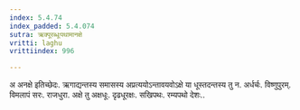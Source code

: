```yaml
---
index: 5.4.74
index_padded: 5.4.074
sutra: ऋक्पूरब्धूःपथामानक्षे
vritti: laghu
vrittiindex: 996

---
```

अ अनक्षे इतिच्छेदः. ऋगाद्यन्तस्य समासस्य अप्रत्ययोऽन्तावयवोऽक्षे या धूस्तदन्तस्य तु न. अर्धर्चः. विष्णुपुरम्. विमलापं सरः. राजधुरा. अक्षे तु अक्षधूः. दृढधूरक्षः. सखिपथः. रम्यपथो देशः..